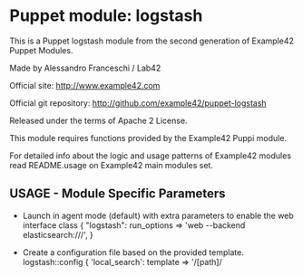 # Puppet module: logstash

This is a Puppet logstash module from the second generation of Example42 Puppet Modules.

Made by Alessandro Franceschi / Lab42

Official site: http://www.example42.com

Official git repository: http://github.com/example42/puppet-logstash

Released under the terms of Apache 2 License.

This module requires functions provided by the Example42 Puppi module.

For detailed info about the logic and usage patterns of Example42 modules read README.usage on Example42 main modules set.

## USAGE - Module Specific Parameters

* Launch in agent mode (default) with extra parameters to enable the web interface
        class { "logstash":
          run_options => 'web --backend elasticsearch:///',
        }

* Create a configuration file based on the provided template. 
        logstash::config { 'local_search':
          template => '<module>/[path]/<template>',
        }


## USAGE - Basic management

* Install logstash using your distro package, if available

        class { "logstash": }

* Install the latest logstash version from upstream site

        class { "logstash":
          install             => "source",
        }

* Install the latest logstash version from upstream site using puppi. 
  You will have a 'puppi deploy logstash' to deploy and update logstash.

        class { "logstash":
          install             => "puppi",
        }

* Install source from a custom url to a custom install_destination path.
  The following parameters apply both for "source" and "puppi" install methods.
  Puppi method may be used to manage deployment updates (given the $install_source is updated).
  By default install_source is set to upstream developer and install_destination to Web (App) server document root
  Pre and post installation commands may be already defined (check logstash/manifests/params.pp) override them only if needed.
  Url_check and url_pattern are used for application checks, if monitor is enabled. Override only if needed.

        class { "logstash":
          install             => "source",
          install_source      => "http://deploy.example42.com/logstash/logstash-jar",
        }

* Remove logstash

        class { "logstash":
          absent => true
        }

* Enable auditing without without making changes on existing logstash configuration files

        class { "logstash":
          audit_only => true
        }


## USAGE - Overrides and Customizations
* Use custom sources for main config file 

        class { "logstash":
          source => [ "puppet:///modules/lab42/logstash/wp-config.php-${hostname}" , "puppet:///modules/lab42/logstash/wp-config.php" ], 
        }


* Use custom source directory for the whole configuration dir

        class { "logstash":
          source_dir       => "puppet:///modules/lab42/logstash/conf/",
          source_dir_purge => false, # Set to true to purge any existing file not present in $source_dir
        }

* Use custom template for main config file 

        class { "logstash":
          template => "example42/logstash/wp-config.php.erb",      
        }

* Automaticallly include a custom subclass

        class { "logstash:"
          my_class => 'logstash::example42',
        }


## USAGE - Example42 extensions management 
* Activate puppi (recommended, but disabled by default)
  Note that this option requires the usage of Example42 puppi module

        class { "logstash": 
          puppi    => true,
        }

* Activate puppi and use a custom puppi_helper template (to be provided separately with
  a puppi::helper define ) to customize the output of puppi commands 

        class { "logstash":
          puppi        => true,
          puppi_helper => "myhelper", 
        }

* Activate automatic monitoring (recommended, but disabled by default)
  This option requires the usage of Example42 monitor and relevant monitor tools modules

        class { "logstash":
          monitor      => true,
          monitor_tool => [ "nagios" , "puppi" ],
        }


[![Build Status](https://travis-ci.org/example42/puppet-logstash.png?branch=master)](https://travis-ci.org/example42/puppet-logstash)

